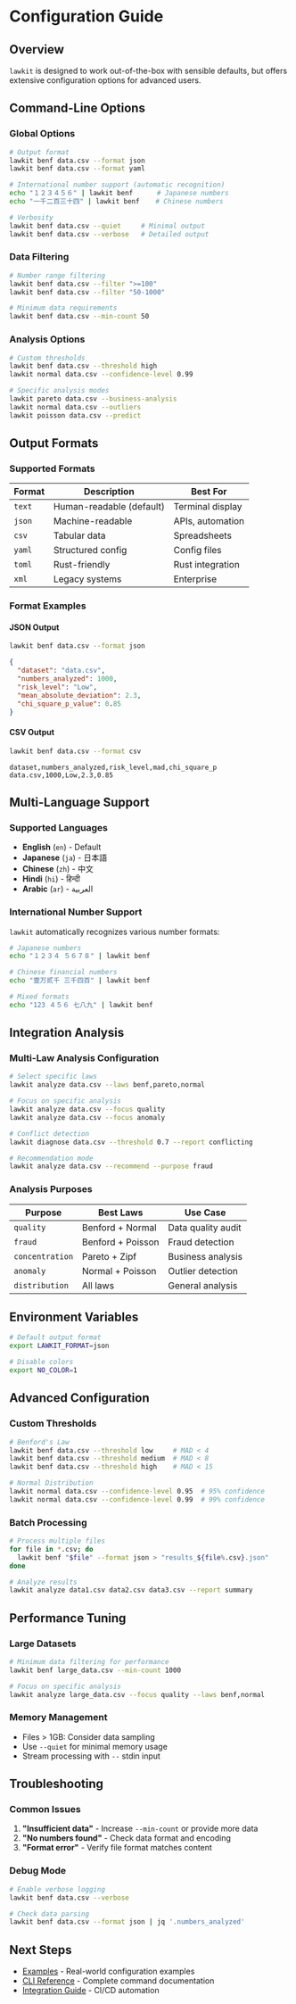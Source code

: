 # Configuration Guide

## Overview

`lawkit` is designed to work out-of-the-box with sensible defaults, but offers extensive configuration options for advanced users.

## Command-Line Options

### Global Options

```bash
# Output format
lawkit benf data.csv --format json
lawkit benf data.csv --format yaml

# International number support (automatic recognition)
echo "１２３４５６" | lawkit benf      # Japanese numbers
echo "一千二百三十四" | lawkit benf    # Chinese numbers

# Verbosity
lawkit benf data.csv --quiet     # Minimal output
lawkit benf data.csv --verbose   # Detailed output
```

### Data Filtering

```bash
# Number range filtering
lawkit benf data.csv --filter ">=100"
lawkit benf data.csv --filter "50-1000"

# Minimum data requirements
lawkit benf data.csv --min-count 50
```

### Analysis Options

```bash
# Custom thresholds
lawkit benf data.csv --threshold high
lawkit normal data.csv --confidence-level 0.99

# Specific analysis modes
lawkit pareto data.csv --business-analysis
lawkit normal data.csv --outliers
lawkit poisson data.csv --predict
```

## Output Formats

### Supported Formats

| Format | Description | Best For |
|--------|-------------|----------|
| `text` | Human-readable (default) | Terminal display |
| `json` | Machine-readable | APIs, automation |
| `csv` | Tabular data | Spreadsheets |
| `yaml` | Structured config | Config files |
| `toml` | Rust-friendly | Rust integration |
| `xml` | Legacy systems | Enterprise |

### Format Examples

#### JSON Output
```bash
lawkit benf data.csv --format json
```
```json
{
  "dataset": "data.csv",
  "numbers_analyzed": 1000,
  "risk_level": "Low",
  "mean_absolute_deviation": 2.3,
  "chi_square_p_value": 0.85
}
```

#### CSV Output
```bash
lawkit benf data.csv --format csv
```
```csv
dataset,numbers_analyzed,risk_level,mad,chi_square_p
data.csv,1000,Low,2.3,0.85
```

## Multi-Language Support

### Supported Languages

- **English** (`en`) - Default
- **Japanese** (`ja`) - 日本語
- **Chinese** (`zh`) - 中文
- **Hindi** (`hi`) - हिन्दी
- **Arabic** (`ar`) - العربية

### International Number Support

`lawkit` automatically recognizes various number formats:

```bash
# Japanese numbers
echo "１２３４ ５６７８" | lawkit benf

# Chinese financial numbers  
echo "壹万贰千 三千四百" | lawkit benf

# Mixed formats
echo "123 ４５６ 七八九" | lawkit benf
```

## Integration Analysis

### Multi-Law Analysis Configuration

```bash
# Select specific laws
lawkit analyze data.csv --laws benf,pareto,normal

# Focus on specific analysis
lawkit analyze data.csv --focus quality
lawkit analyze data.csv --focus anomaly

# Conflict detection
lawkit diagnose data.csv --threshold 0.7 --report conflicting

# Recommendation mode
lawkit analyze data.csv --recommend --purpose fraud
```

### Analysis Purposes

| Purpose | Best Laws | Use Case |
|---------|-----------|----------|
| `quality` | Benford + Normal | Data quality audit |
| `fraud` | Benford + Poisson | Fraud detection |
| `concentration` | Pareto + Zipf | Business analysis |
| `anomaly` | Normal + Poisson | Outlier detection |
| `distribution` | All laws | General analysis |

## Environment Variables

```bash
# Default output format
export LAWKIT_FORMAT=json

# Disable colors
export NO_COLOR=1
```

## Advanced Configuration

### Custom Thresholds

```bash
# Benford's Law
lawkit benf data.csv --threshold low     # MAD < 4
lawkit benf data.csv --threshold medium  # MAD < 8  
lawkit benf data.csv --threshold high    # MAD < 15

# Normal Distribution
lawkit normal data.csv --confidence-level 0.95  # 95% confidence
lawkit normal data.csv --confidence-level 0.99  # 99% confidence
```

### Batch Processing

```bash
# Process multiple files
for file in *.csv; do
  lawkit benf "$file" --format json > "results_${file%.csv}.json"
done

# Analyze results
lawkit analyze data1.csv data2.csv data3.csv --report summary
```

## Performance Tuning

### Large Datasets

```bash
# Minimum data filtering for performance
lawkit benf large_data.csv --min-count 1000

# Focus on specific analysis
lawkit analyze large_data.csv --focus quality --laws benf,normal
```

### Memory Management

- Files > 1GB: Consider data sampling
- Use `--quiet` for minimal memory usage
- Stream processing with `--` stdin input

## Troubleshooting

### Common Issues

1. **"Insufficient data"** - Increase `--min-count` or provide more data
2. **"No numbers found"** - Check data format and encoding
3. **"Format error"** - Verify file format matches content

### Debug Mode

```bash
# Enable verbose logging
lawkit benf data.csv --verbose

# Check data parsing
lawkit benf data.csv --format json | jq '.numbers_analyzed'
```

## Next Steps

- [Examples](examples.md) - Real-world configuration examples
- [CLI Reference](../reference/cli-reference.md) - Complete command documentation
- [Integration Guide](../guides/integrations.md) - CI/CD automation